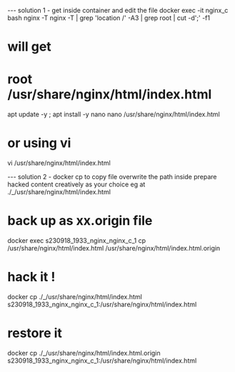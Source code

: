 --- solution 1 - get inside container and edit the file
docker exec -it nginx_c bash
nginx -T
nginx -T | grep 'location /' -A3 | grep root | cut -d';' -f1
# will get 
# root /usr/share/nginx/html/index.html

apt update -y ; apt install -y nano
nano /usr/share/nginx/html/index.html

# or using vi
vi /usr/share/nginx/html/index.html


--- solution 2 - docker cp to copy file overwrite the path inside
prepare hacked content creatively as your choice
eg at ./_/usr/share/nginx/html/index.html

# back up as xx.origin file 
docker exec s230918_1933_nginx_nginx_c_1 cp /usr/share/nginx/html/index.html /usr/share/nginx/html/index.html.origin

# hack it !
docker cp ./_/usr/share/nginx/html/index.html   s230918_1933_nginx_nginx_c_1:/usr/share/nginx/html/index.html

# restore it 
docker cp ./_/usr/share/nginx/html/index.html.origin  s230918_1933_nginx_nginx_c_1:/usr/share/nginx/html/index.html
